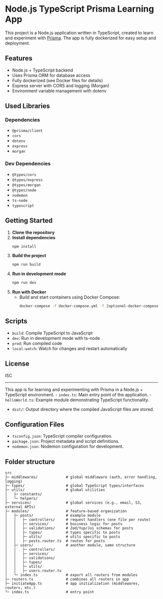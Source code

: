# Node.js TypeScript Prisma Learning App

This project is a Node.js application written in TypeScript, created to learn and experiment with [Prisma](https://www.prisma.io/). The app is fully dockerized for easy setup and deployment.

## Features

- Node.js + TypeScript backend
- Uses Prisma ORM for database access
- Fully dockerized (see Docker files for details)
- Express server with CORS and logging (Morgan)
- Environment variable management with dotenv

## Used Libraries

### Dependencies

- `@prisma/client`
- `cors`
- `dotenv`
- `express`
- `morgan`

### Dev Dependencies

- `@types/cors`
- `@types/express`
- `@types/morgan`
- `@types/node`
- `nodemon`
- `ts-node`
- `typescript`

## Getting Started

1. **Clone the repository**
2. **Install dependencies**
   ```bash
   npm install
   ```
3. **Build the project**
   ```bash
   npm run build
   ```
4. **Run in development mode**
   ```bash
   npm run dev
   ```
5. **Run with Docker**
   - Build and start containers using Docker Compose:
     ```bash
     docker-compose -f docker-compose.yml -f [optional-docker-compose-file (may be .dev.yml , .prod.yml or .build.yml according to target environment)] up -d --build
     ```

## Scripts

- `build`: Compile TypeScript to JavaScript
- `dev`: Run in development mode with ts-node
- `prod`: Run compiled code
- `local:watch`: Watch for changes and restart automatically

## License

ISC

---

This app is for learning and experimenting with Prisma in a Node.js + TypeScript environment. - `index.ts`: Main entry point of the application. - `helloWorld.ts`: Example module demonstrating TypeScript functionality.

- `dist/`: Output directory where the compiled JavaScript files are stored.

## Configuration Files

- `tsconfig.json`: TypeScript compiler configuration.
- `package.json`: Project metadata and script definitions.
- `nodemon.json`: Nodemon configuration for development.

## Folder structure

```
src
├─ middlewares/             # global middleware (auth, error handling, logging)
├─ types/                   # global TypeScript types/interfaces
├─ utils/                   # global utilities
│   ├─ constants/
│   └─ helpers/
├─ services/                # global services (e.g., email, S3, external APIs)
├─ modules/                 # feature-based organization
│   ├─ posts/               # example module
│   │   ├─ controllers/     # request handlers (one file per route)
│   │   ├─ services/        # business logic for posts
│   │   ├─ validations/     # Zod/Yup/Joi schemas for posts
│   │   ├─ types/           # types specific to posts
│   │   ├─ utils/           # utils specific to posts
│   │   ├─ posts.router.ts  # routes for posts
│   ├─ users/               # another module, same structure
│   │   ├─ controllers/
│   │   ├─ services/
│   │   ├─ validations/
│   │   ├─ types/
│   │   ├─ utils/
│   │   ├─ users.router.ts
│   └─ index.ts             # export all routers from modules
├─ routers.ts               # combines all routers in app
├─ initiateApp.ts           # app initialization (middlewares, routers, etc.)
└─ index.ts                 # entry point

```
